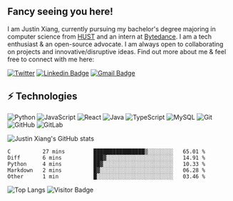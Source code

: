 ## Fancy seeing you here! 

I am Justin Xiang, currently pursuing my bachelor's degree majoring in computer science from [HUST](https://www.hust.edu.cn/) and an intern at [Bytedance](https://bytedance.com). I am a tech enthusiast & an open-source advocate. I am always open to collaborating on projects and innovative/disruptive ideas. Find out more about me & feel free to connect with me here:

[![Twitter](https://img.shields.io/twitter/follow/justinxharold1?style=social)](https://twitter.com/justinxharold1)
[![Linkedin Badge](https://img.shields.io/badge/-justinxiang-blue?style=flat-square&logo=Linkedin&logoColor=white&link=https://www.linkedin.com/in/xiang-liao-a61222218/)](https://www.linkedin.com/in/xiang-liao-a61222218/)
[![Gmail Badge](https://img.shields.io/badge/-liao1120x@gmail.com-c14438?style=flat-square&logo=Gmail&logoColor=white&link=mailto:liao1120x@gmail.com)](mailto:liao1120x@gmail.com)

## ⚡ Technologies

![Python](https://img.shields.io/badge/-Python-black?style=flat-square&logo=Python)
![JavaScript](https://img.shields.io/badge/-JavaScript-black?style=flat-square&logo=javascript)
![React](https://img.shields.io/badge/-React-black?style=flat-square&logo=react)
![Java](https://img.shields.io/badge/-java-E34A86?style=flat-square&logo=java)
![TypeScript](https://img.shields.io/badge/-TypeScript-007ACC?style=flat-square&logo=typescript)
![MySQL](https://img.shields.io/badge/-MySQL-black?style=flat-square&logo=mysql)
![Git](https://img.shields.io/badge/-Git-black?style=flat-square&logo=git)
![GitHub](https://img.shields.io/badge/-GitHub-181717?style=flat-square&logo=github)
![GitLab](https://img.shields.io/badge/-GitLab-FCA121?style=flat-square&logo=gitlab)

![Justin Xiang's GitHub stats](https://github-readme-stats-vercel-chi.vercel.app/api?username=justin-xiang&count_private=true)
<!--START_SECTION:waka-->

```text
C          27 mins         ████████████████▒░░░░░░░░   65.01 %
Diff       6 mins          ███▓░░░░░░░░░░░░░░░░░░░░░   14.91 %
Python     4 mins          ██▓░░░░░░░░░░░░░░░░░░░░░░   10.33 %
Markdown   2 mins          █▓░░░░░░░░░░░░░░░░░░░░░░░   06.28 %
Other      1 min           █░░░░░░░░░░░░░░░░░░░░░░░░   03.46 %
```

<!--END_SECTION:waka-->
![Top Langs](https://github-readme-stats.vercel.app/api/top-langs/?username=justin-xiang&hide=html,CSS,Makefile,CMake,Matlab&layout=compact)
![Visitor Badge](https://visitor-badge.laobi.icu/badge?page_id=justinxiang.justin-xiang)
